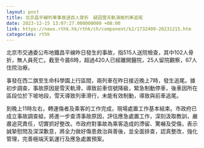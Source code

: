```yaml
---
layout: post
title: 北京昌平線列車事故過百人骨折　疑因雪天軌滑兩列車追尾
date: 2023-12-15 13:07:27.000000000 +08:00
link: https://news.rthk.hk/rthk/ch/component/k2/1732409-20231215.htm
categories: rthk
---
```


北京市交通委公布地鐵昌平線昨日發生的事故，指515人送院檢查，其中102人骨折，無人員死亡。截至今晨6時，超過420人已經離開醫院，25人留院觀察，67人住院治療。

事發在西二旗至生命科學園上行區間，兩列車在昨日接近晚上7時，發生追尾。據初步調查，事故原因是雪天軌滑，導致前車信號降級，緊急制動停車，後車因所在區段位於下坡地段，雪天導致列車滑行，未能有效制動，導致與前車追尾。

到晚上11時左右，轉運傷者及乘客的工作完成，現場處置工作基本結束。市政府已成立事故調查組，將進一步查清事故原因，評估應急處置工作，深刻汲取教訓，嚴肅追究責任，切實抓好整改。市政府對事故為乘客造成的滯留、驚嚇及受傷，表示誠摯慰問及深深歉意，將全力做好傷患救治與善後，並全面排查，認真整改，強化管理，完善極端天氣運行及應急處置預案。
